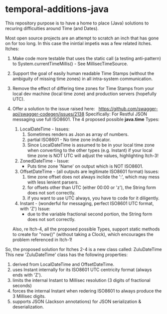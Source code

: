 # temporal-additions-java

This repository purpose is to have a home to place (Java) solutions to recuring difficulties around Time (and Dates).

Most open source projects are an attempt to scratch an inch that has gone on for too long.
In this case the inintial impetis was a few related itches.  Itches:

1. Make code more testable that uses the static call (a testing anti-pattern) to System.currentTimeMillis() - See MillisecTimeSource.
2. Support the goal of easily human readable Time Stamps (without the ambiguity of missing time zones) in all intra-system communication.
3. Remove the effect of differing time zones for Time Stamps from your local dev machine (local time zone) and production servers (hopefully UTC).
4. Offer a solution to the issue raised here: &nbsp; https://github.com/swagger-api/swagger-codegen/issues/2138
  Specifically: For Restful JSON messaging use full ISO8601.
  The 4 proposed possible **java.time** Types:
   1. LocalDateTime - Issues:
      1. Sometimes renders as Json as array of numbers.
      2. partial ISO8601 - No time zone indicator.
      3. Since LocalDateTime is assumed to be in your local time zone when converting to the other types (e.g. Instant) if your local time zone is NOT UTC will adjust the values, highlighting Itch-3!
   2. ZonedDateTime - Issue:
       * Puts time zone 'Name' on output which is NOT ISO8601.
   3. OffsetDateTime - (all outputs are legitimate ISO8601 format) Issues:
      1. time zone offset does not always inclide the ':', which may mess with less lenient parsers.
      2. for offsets other than UTC (either 00:00 or 'z'), the String form does not sort correctly.
      3. if you want to use UTC always, you have to code for it diligently.
    4. Instant - (wonderful for messaging, perfect ISO8601 UTC format, with 'Z') Issue: 
       * due to the variable fractional second portion, the String form does not sort correctly.

   Also, re Itch-4, all the proposed possible Types, support static methods to create for "now()" (without taking a Clock), which encourages the problem referenced in Itch-1!

So, the proposed solution for Itches 2-4 is a new class called: ZuluDateTime
This new 'ZuluDateTime' class has the following properties:
1. derived from LocalDateTime and OffsetDateTime.
2. uses Instant internally for its ISO8601 UTC centricity format (always ends with 'Z').
3. limits the internal Instant to Millisec resolution (3 digits of fractional seconds)
4. forces the internal Instant when redering ISO8601 to always produce the 3 Millisec digits.
5. supports JSON (Jackson annotations) for JSON serialization & deserialization.
